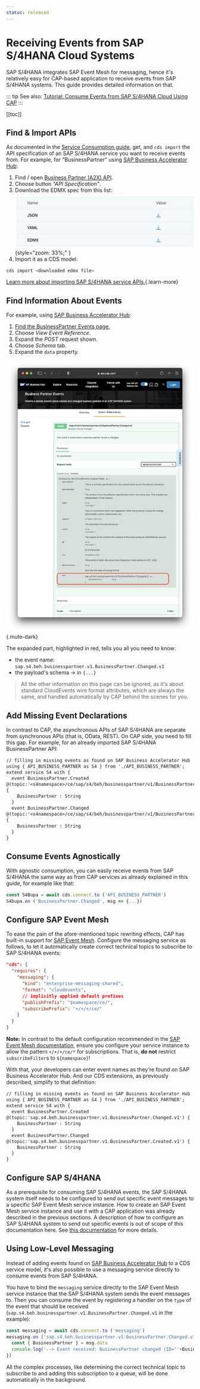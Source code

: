 ```yaml
---
status: released
---
```



# Receiving Events from SAP S/4HANA Cloud Systems

SAP S/4HANA integrates SAP Event Mesh for messaging, hence it's relatively easy
for CAP-based application to receive events from SAP S/4HANA systems.
This guide provides detailed information on that.

::: tip See also:
[Tutorial: Consume Events from SAP S/4HANA Cloud Using CAP](https://developers.sap.com/mission.btp-consume-events-s4hana-cloud-cap.html)
:::

[[toc]]


## Find & Import APIs

As documented in the [Service Consumption guide](../using-services#external-service-api), get, and `cds import` the API specification of an SAP S/4HANA service you want to receive events from. For example, for "BusinessPartner" using [SAP Business Accelerator Hub](https://api.sap.com/):

1. Find / open [Business Partner (A2X) API](https://api.sap.com/api/API_BUSINESS_PARTNER).
2. Choose button *"API Specification"*.
3. Download the EDMX spec from this list:
![Showing all available specifications on the SAP Business Accelerator Hub.](./assets/api-specification.png){style="zoom: 33%;" }
1. Import it as a CDS model:

```sh
cds import <downloaded edmx file>
```
[Learn more about importing SAP S/4HANA service APIs.](../using-services#external-service-api){.learn-more}

## Find Information About Events

For example, using [SAP Business Accelerator Hub](https://api.sap.com/):

1. [Find the BusinessPartner Events page.](https://api.sap.com/event/SAPS4HANABusinessEvents_BusinessPartnerEvents/overview)
2. Choose _View Event Reference_.
3. Expand the _POST_ request shown.
4. Choose _Schema_ tab.
5. Expand the `data` property.

![Shows the event reference page on the SAP Business Accelerator Hub, highlighting the data property.](assets/business-partner-events.png){.mute-dark}

The expanded part, highlighted in red, tells you all you need to know:

- the event name: `sap.s4.beh.businesspartner.v1.BusinessPartner.Changed.v1`
- the payload's schema → in `{...}`

> All the other information on this page can be ignored, as it's about standard CloudEvents wire format attributes, which are always the same, and handled automatically by CAP behind the scenes for you.

## Add Missing Event Declarations

In contrast to CAP, the asynchronous APIs of SAP S/4HANA are separate from synchronous APIs (that is, OData, REST).
On CAP side, you need to fill this gap. For example, for an already imported SAP S/4HANA BusinessPartner API:

```cds
// filling in missing events as found on SAP Business Accelerator Hub
using { API_BUSINESS_PARTNER as S4 } from './API_BUSINESS_PARTNER';
extend service S4 with {
  event BusinessPartner.Created @(topic:'<s4namespace>/ce/sap/s4/beh/businesspartner/v1/BusinessPartner/Created/v1') {
    BusinessPartner : String
  }
  event BusinessPartner.Changed @(topic:'<s4namespace>/ce/sap/s4/beh/businesspartner/v1/BusinessPartner/Created/v1') {
    BusinessPartner : String
  }
}
```

<div id="events-policy-sap" />


## Consume Events Agnostically

With agnostic consumption, you can easily receive events from SAP S/4HANA the same way as from CAP services as already explained in this guide, for example like that:

```js
const S4Bupa = await cds.connect.to ('API_BUSINESS_PARTNER')
S4bupa.on ('BusinessPartner.Changed', msg => {...})
```


## Configure SAP Event Mesh

To ease the pain of the afore-mentioned topic rewriting effects, CAP has built-in support for [SAP Event Mesh](./event-mesh). Configure the messaging service as follows, to let it automatically create correct technical topics to subscribe to SAP S/4HANA events:

```json
"cds": {
  "requires": {
    "messaging": {
      "kind": "enterprise-messaging-shared",
      "format": "cloudevents",
      // implicitly applied default prefixes
      "publishPrefix": "$namespace/ce/",
      "subscribePrefix": "+/+/+/ce/"
    }
  }
}
```

**Note:** In contrast to the default configuration recommended in the [SAP Event Mesh documentation](https://help.sap.com/docs/SAP_EM/bf82e6b26456494cbdd197057c09979f/5499e2e74e674c69b057072272c80d4f.html), ensure you configure your service instance to allow the pattern `+/+/+/ce/*` for subscriptions. That is, **do not** restrict `subscribeFilter`s to `${namespace}`!

With that, your developers can enter event names as they're found on SAP Business Accelerator Hub. And our CDS extensions, as previously described, simplify to that definition:

```cds
// filling in missing events as found on SAP Business Accelerator Hub
using { API_BUSINESS_PARTNER as S4 } from './API_BUSINESS_PARTNER';
extend service S4 with {
  event BusinessPartner.Created @(topic:'sap.s4.beh.businesspartner.v1.BusinessPartner.Changed.v1') {
    BusinessPartner : String
  }
  event BusinessPartner.Changed @(topic:'sap.s4.beh.businesspartner.v1.BusinessPartner.Created.v1') {
    BusinessPartner : String
  }
}
```




## Configure SAP S/4HANA

As a prerequisite for consuming SAP S/4HANA events, the SAP S/4HANA system itself needs to be configured to send out specific event messages to a specific SAP Event Mesh service instance. How to create an SAP Event Mesh service instance and use it with a CAP application was already described in the previous sections. A description of how to configure an SAP S/4HANA system to send out specific events is out of scope of this documentation here. See [this documentation](https://help.sap.com/docs/BTP/65de2977205c403bbc107264b8eccf4b/d476ff058bf1413a9505c5c25cfce86b.html) for more details.

## Using Low-Level Messaging

Instead of adding events found on [SAP Business Accelerator Hub](https://api.sap.com/content-type/Events/events/packages) to a CDS service model, it's also possible to use a messaging service directly to consume events from SAP S/4HANA.

You have to bind the `messaging` service directly to the SAP Event Mesh service instance that the SAP S/4HANA system sends the event messages to. Then you can consume the event by registering a handler on the `type` of the event that should be received (`sap.s4.beh.businesspartner.v1.BusinessPartner.Changed.v1` in the example):

```js
const messaging = await cds.connect.to ('messaging')
messaging.on ('sap.s4.beh.businesspartner.v1.BusinessPartner.Changed.v1', (msg) => {
  const { BusinessPartner } = msg.data
  console.log('--> Event received: BusinessPartner changed (ID="'+BusinessPartner+'")')
})
```

All the complex processes, like determining the correct technical topic to subscribe to and adding this subscription to a queue, will be done automatically in the background.
